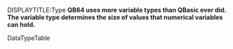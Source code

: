 DISPLAYTITLE:Type
**QB64 uses more variable types than QBasic ever did. The variable type determines the size of values that numerical variables can hold.**


DataTypeTable




